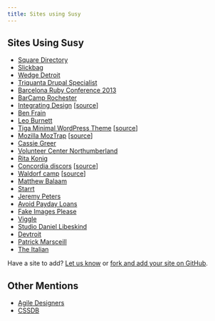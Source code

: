 ```yaml
---
title: Sites using Susy
---
```


## Sites Using Susy

- [Square Directory](https://squareup.com/directory)
- [Slickbag](http://slickbag.se/)
- [Wedge Detroit](http://wedgedetroit.com/)
- [Triquanta Drupal Specialist](http://www.triquanta.nl/)
- [Barcelona Ruby Conference 2013](http://www.baruco.org/)
- [BarCamp Rochester](http://barcamproc.org/)
- [Integrating Design](http://hholz.com/) [[source](https://github.com/hilary/hilary.github.com)]
- [Ben Frain](http://benfrain.com/)
- [Leo Burnett](http://leoburnett.co.uk/)
- [Tiga Minimal WordPress Theme](http://wordpress.org/extend/themes/tiga) [[source](https://github.com/satrya/tiga/downloads)]
- [Mozilla MozTrap](https://moztrap.mozilla.org/) [[source](https://github.com/mozilla/moztrap "MozTrap source")]
- [Cassie Greer](http://www.cassiegreer.com)
- [Volunteer Center Northumberland](https://volunteeringnorthumberland.org.uk/)
- [Rita Konig](http://ritakonig.com/)
- [Concordia discors](http://www.ffzg.unizg.hr/zbor/) [[source](https://github.com/silvenon/concordia-discors "discords source")]
- [Waldorf camp](http://waldorfcamp.net/) [[source](https://github.com/jimick/waldorfcamp "Waldorf source")]
- [Matthew Balaam](http://www.matthewbalaam.co.uk/)
- [Starrt](http://starrt.dk/)
- [Jeremy Peters](http://jeremypeters.co.uk/)
- [Avoid Payday Loans](http://avoidpaydayloans.com/)
- [Fake Images Please](http://fakeimg.pl/)
- [Viggle](http://www.viggle.com/)
- [Studio Daniel Libeskind](http://daniel-libeskind.com/)
- [Devtroit](http://devtroit.com/)
- [Patrick Marsceill](http://patrickmarsceill.com)
- [The Italian](http://theitalian.com.au)

Have a site to add? [Let us know](http://twitter.com/compasssusy/) or [fork and add your site on GitHub](https://github.com/ericam/susy).

## Other Mentions

- [Agile Designers](http://www.agiledesigners.com/resources/coding-tools/susy)
- [CSSDB](http://cssdb.co/search?q=susy)

<!--
[Renault TV](http://renault.tv/)
[HR &hearts; PE](http://www.hrlovespe.com/)
[My job would be easier if...](http://www.myjobwouldbeeasierif.com/)
 -->
